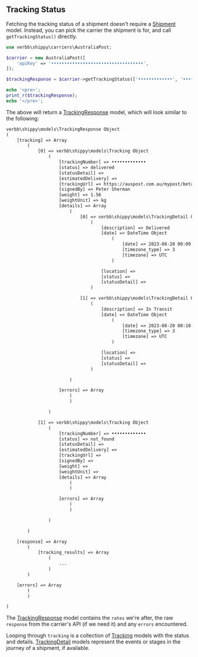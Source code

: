 ## Tracking Status
Fetching the tracking status of a shipment doesn't require a [Shipment](docs:models/shipment) model. Instead, you can pick the carrier the shipment is for, and call `getTrackingStatus()` directly.

```php
use verbb\shippy\carriers\AustraliaPost;

$carrier = new AustraliaPost([
    'apiKey' => '•••••••••••••••••••••••••••••••••••',
]);

$trackingResponse = $carrier->getTrackingStatus(['•••••••••••••', '•••••••••••••']);

echo '<pre>';
print_r($trackingResponse);
echo '</pre>';
```

The above will return a [TrackingResponse](docs:models/tracking-response) model, which will look similar to the following:

```html
verbb\shippy\models\TrackingResponse Object
(
    [tracking] => Array
        (
            [0] => verbb\shippy\models\Tracking Object
                (
                    [trackingNumber] => •••••••••••••
                    [status] => delivered
                    [statusDetail] => 
                    [estimatedDelivery] => 
                    [trackingUrl] => https://auspost.com.au/mypost/beta/track/details/•••••••••••••
                    [signedBy] => Peter Sherman
                    [weight] => 1.56
                    [weightUnit] => kg
                    [details] => Array
                        (
                            [0] => verbb\shippy\models\TrackingDetail Object
                                (
                                    [description] => Delivered
                                    [date] => DateTime Object
                                        (
                                            [date] => 2023-08-20 00:09:00.000000
                                            [timezone_type] => 3
                                            [timezone] => UTC
                                        )

                                    [location] => 
                                    [status] => 
                                    [statusDetail] => 
                                )

                            [1] => verbb\shippy\models\TrackingDetail Object
                                (
                                    [description] => In Transit
                                    [date] => DateTime Object
                                        (
                                            [date] => 2023-08-20 00:10:00.000000
                                            [timezone_type] => 3
                                            [timezone] => UTC
                                        )

                                    [location] => 
                                    [status] => 
                                    [statusDetail] => 
                                )

                        )

                    [errors] => Array
                        (
                        )

                )

            [1] => verbb\shippy\models\Tracking Object
                (
                    [trackingNumber] => •••••••••••••
                    [status] => not_found
                    [statusDetail] => 
                    [estimatedDelivery] => 
                    [trackingUrl] => 
                    [signedBy] => 
                    [weight] => 
                    [weightUnit] => 
                    [details] => Array
                        (
                        )

                    [errors] => Array
                        (
                        )

                )

        )

    [response] => Array
        (
            [tracking_results] => Array
                (
                    ...
                )
        )

    [errors] => Array
        (
        )

)
```

The [TrackingResponse](docs:models/tracking-response) model contains the `rates` we're after, the raw `response` from the carrier's API (if we need it) and any `errors` encountered.

Looping through `tracking` is a collection of [Tracking](docs:models/tracking) models with the status and details. [TrackingDetail](docs:models/tracking-detail) models represent the events or stages in the journey of a shipment, if available.
